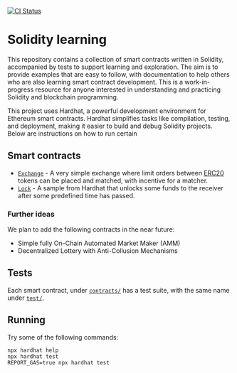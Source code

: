 [![CI Status](https://github.com/demiurg-dev/solidity-learning/actions/workflows/test.yml/badge.svg)](https://github.com/demiurg-dev/solidity-learning/actions/workflows/test.yml)

# Solidity learning

This repository contains a collection of smart contracts written in Solidity, accompanied by tests to
support learning and exploration. The aim is to provide examples that are easy to follow, with
documentation to help others who are also learning smart contract development. This is a
work-in-progress resource for anyone interested in understanding and practicing Solidity and
blockchain programming.

This project uses Hardhat, a powerful development environment for Ethereum smart contracts. Hardhat 
simplifies tasks like compilation, testing, and deployment, making it easier to build and debug 
Solidity projects. Below are instructions on how to run certain

## Smart contracts

- [`Exchange`](contracts/Exchange.sol) - A very simple exchange where limit orders between
    [ERC20](https://ethereum.org/en/developers/docs/standards/tokens/erc-20/) tokens
    can be placed and matched, with incentive for a matcher.
- [`Lock`](contracts/Lock.sol) - A sample from Hardhat that unlocks some funds to the receiver after
    some predefined time has passed.

### Further ideas

We plan to add the following contracts in the near future:
- Simple fully On-Chain Automated Market Maker (AMM)
- Decentralized Lottery with Anti-Collusion Mechanisms 

## Tests

Each smart contract, under [`contracts/`](contracts/) has a test suite, with the same name under
[`test/`](test/).

## Running

Try some of the following commands:

```shell
npx hardhat help
npx hardhat test
REPORT_GAS=true npx hardhat test
```
